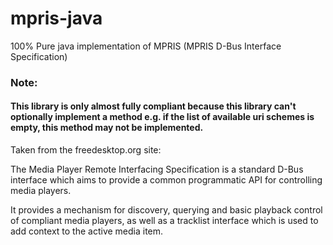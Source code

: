 # mpris-java

100% Pure java implementation of MPRIS (MPRIS D-Bus Interface Specification)

### Note: 
#### This library is only almost fully compliant because this library can't optionally implement a method e.g.  if the list of available uri schemes is empty, this method may not be implemented.
Taken from the freedesktop.org site:

The Media Player Remote Interfacing Specification is a standard D-Bus interface which aims to provide a common programmatic API for controlling media players.

It provides a mechanism for discovery, querying and basic playback control of compliant media players, as well as a tracklist interface which is used to add context to the active media item.
